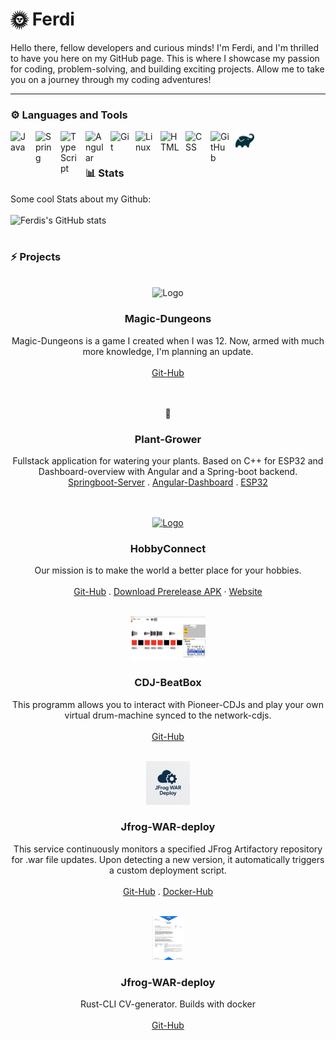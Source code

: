 # 🌞 Ferdi 

Hello there, fellow developers and curious minds! I'm Ferdi, and I'm thrilled to have you here on my GitHub page. This is where I showcase my passion for coding, problem-solving, and building exciting projects. Allow me to take you on a journey through my coding adventures! 

---

### ⚙️ Languages and Tools
<img align="left" alt="Java" width="30px" style="padding-right:10px;" src="https://cdn.jsdelivr.net/gh/devicons/devicon/icons/java/java-original.svg"/>
<img align="left" alt="Spring" width="30px" style="padding-right:10px;" src="https://cdn.jsdelivr.net/gh/devicons/devicon/icons/spring/spring-original.svg" />
<img align="left" alt="TypeScript" width="30px" style="padding-right:10px;" src="https://cdn.jsdelivr.net/gh/devicons/devicon/icons/typescript/typescript-plain.svg" />
<img align="left" alt="Angular" width="30px" style="padding-right:10px;" src="https://cdn.jsdelivr.net/gh/devicons/devicon/icons/angularjs/angularjs-plain.svg" />
<img align="left" alt="Git" width="30px" style="padding-right:10px;" src="https://cdn.jsdelivr.net/gh/devicons/devicon/icons/git/git-original.svg" />
<img align="left" alt="Linux" width="30px" style="padding-right:10px;" src="https://cdn.jsdelivr.net/gh/devicons/devicon/icons/linux/linux-original.svg" />
<img align="left" alt="HTML" width="30px" style="padding-right:10px;" src="https://cdn.jsdelivr.net/gh/devicons/devicon/icons/html5/html5-plain.svg" />
<img align="left" alt="CSS" width="30px" style="padding-right:10px;" src="https://cdn.jsdelivr.net/gh/devicons/devicon/icons/css3/css3-plain.svg" />
<img align="left" alt="GitHub" width="30px" style="padding-right:10px;" src="https://cdn.jsdelivr.net/gh/devicons/devicon/icons/github/github-original.svg" />
<img align="left" alt="Gradle" width="30px" style="padding-right:10px;" src="https://github.com/devicons/devicon/blob/v2.16.0/icons/gradle/gradle-original.svg" />



<br />

#

### 📊 Stats
Some cool Stats about my Github: <br>
<br>
![Ferdis's GitHub stats](https://github-readme-stats.vercel.app/api?username=ferdistro&show_icons=true&theme=cobalt)

#


### ⚡ Projects 

<!-- Magic-Dungeons -->
 <br />
<div align="center">
    <img src="https://github.com/FerdiStro/FerdiStro/assets/94618749/3c2ef355-01ae-4c54-b291-243255fd01da" alt="Logo" height="70">
<h3 align="center">Magic-Dungeons</h3>

  <p align="center">
Magic-Dungeons is a game I created when I was 12. Now, armed with much more knowledge, I'm planning an update.    <br />
    <br/>
    <a href="https://github.com/FerdiStro/Magic-Dungeons">Git-Hub</a>
  </p>
</div>
</br>

<!-- Plant-Grower -->
 <br />
<div align="center">
      <div alt="Logo" height="700">🌱</div>
<h3 align="center">Plant-Grower</h3>

  <p align="center">
  Fullstack application for watering your plants. Based on C++ for ESP32 and Dashboard-overview with Angular and a Spring-boot backend.    <br/>
    <a href="https://github.com/FerdiStro/plant-grower-springboot">Springboot-Server</a>
    .
    <a href="https://github.com/FerdiStro/plant-grower-angular">Angular-Dashboard</a>
    .
    <a href="https://github.com/FerdiStro/plant-grower-esp32">ESP32</a>

  </p>
</div>
</br>

<!-- Hobby-Connect -->
 <br />
<div align="center">
  <a href="https://github.com/HobbyConnect">
    <img src="https://avatars.githubusercontent.com/u/140051370?s=96&v=4" alt="Logo" height="70">
  </a>
<h3 align="center">HobbyConnect</h3>

  <p align="center">
    Our mission is to make the world a better place for your hobbies.
    <br />
    <br />
    <a href="https://github.com/HobbyConnect">Git-Hub</a>
    .
    <a href="https://github.com/HobbyConnect/hcMobile/releases">Download Prerelease APK</a>
    ·
    <a href="https://hobby-connect.de">Website</a>
  </p>
</div>

<!-- CDJ-BeatBox -->
 <br />
<div align="center">
  <a>
    <img src="https://github.com/FerdiStro/CDJ-BeatBox/blob/main/src/main/resources/Image/Doc/preview-normal-debug-mode.png" alt="Logo" height="70">
  </a>
<h3 align="center">CDJ-BeatBox</h3>
  <p align="center">
    This programm allows you to interact with Pioneer-CDJs and play your own virtual drum-machine synced to the network-cdjs. 
    <br />
    <br />
    <a href="https://github.com/FerdiStro/CDJ-BeatBox">Git-Hub</a>

  </p>
</div>

<!-- CDJ-BeatBox -->
 <br />
<div align="center">
  <a>
    <img src="https://github.com/FerdiStro/Jfrog-WAR-deploy/blob/main/doc/src/icon.png" alt="Logo" height="70">
  </a>
<h3 align="center">Jfrog-WAR-deploy</h3>
  <p align="center">
This service continuously monitors a specified JFrog Artifactory repository for .war file updates. Upon detecting a new version, it automatically triggers a custom deployment script.    <br />
    <br />
    <a href="https://github.com/FerdiStro/Jfrog-WAR-deploy">Git-Hub</a>
    .
    <a href="https://hub.docker.com/r/ferdinond/jfrog-artifact-watcher">Docker-Hub</a>
  </p>
</div>

<!-- CV Generator -->
 <br />
<div align="center">
  <a>
    <img src="https://github.com/FerdiStro/VS/blob/main/doc/CV_example_blue.png" alt="Logo" height="70">
  </a>
<h3 align="center">Jfrog-WAR-deploy</h3>
  <p align="center">
Rust-CLI CV-generator. Builds with docker <br />
    <br />
    <a href="https://github.com/FerdiStro/VS">Git-Hub</a>
  </p>
</div>

